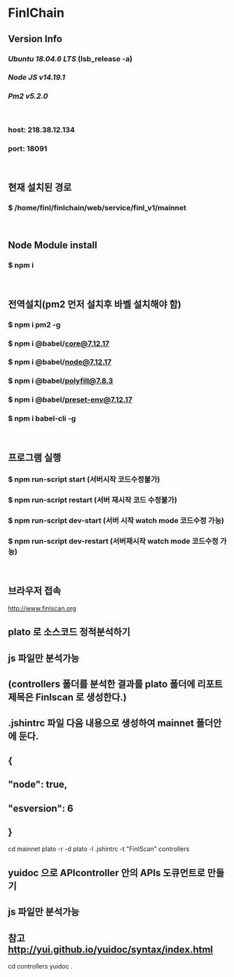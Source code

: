 # FinlChain

## Version Info

### *Ubuntu 18.04.6 LTS* (lsb_release -a)
### *Node JS  v14.19.1*
### *Pm2      v5.2.0*
<br>

### host: 218.38.12.134
### port: 18091
<br>

## 현재 설치된 경로
### $ /home/finl/finlchain/web/service/finl_v1/mainnet
<br> 

## Node Module install
### $ npm i
<br>

## 전역설치(pm2 먼저 설치후 바벨 설치해야 함) 
### $ npm i pm2 -g 

### $ npm i @babel/core@7.12.17
### $ npm i @babel/node@7.12.17
### $ npm i @babel/polyfill@7.8.3
### $ npm i @babel/preset-env@7.12.17

### $ npm i babel-cli -g
<br>

## 프로그램 실행
### $ npm run-script start (서버시작 코드수정불가)
### $ npm run-script restart (서버 재시작 코드 수정불가)
### $ npm run-script dev-start (서버 시작 watch mode 코드수정 가능)
### $ npm run-script dev-restart (서버재시작 watch mode 코드수정 가능)
<br>

## 브라우저 접속
http://www.finlscan.org

## plato 로 소스코드 정적분석하기
## js 파일만 분석가능
## (controllers 폴더를 분석한 결과를 plato 폴더에 리포트제목은 Finlscan 로 생성한다.)
## .jshintrc 파일 다음 내용으로 생성하여 mainnet 폴더안에 둔다.
## {	
##   "node": true,
##   "esversion": 6
## }
cd mainnet
plato -r -d plato -l .jshintrc -t "FinlScan" controllers 

## yuidoc 으로 APIcontroller 안의 APIs 도큐먼트로 만들기
## js 파일만 분석가능
## 참고 http://yui.github.io/yuidoc/syntax/index.html
cd controllers
yuidoc .